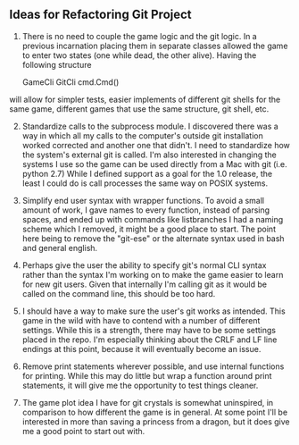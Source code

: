 ## Ideas for Refactoring Git Project

1. There is no need to couple the game logic and the git
logic. In a previous incarnation placing them in separate
classes allowed the game to enter two states (one while
dead, the other alive). Having the following structure

    GameCli
    GitCli
    cmd.Cmd()

will allow for simpler tests, easier implements of different
git shells for the same game, different games that use the
same structure, git shell, etc.

2. Standardize calls to the subprocess module. I discovered
there was a way in which all my calls to the computer's outside
git installation worked corrected and another one that didn't.
I need to standardize how the system's external git is called.
I'm also interested in changing the systems I use so the game
can be used directly from a Mac with git (i.e. python 2.7)
While I defined support as a goal for the 1.0 release, the
least I could do is call processes the same way on POSIX
systems.

3. Simplify end user syntax with wrapper functions. To avoid
a small amount of work, I gave names to every function, instead
of parsing spaces, and ended up with commands like listbranches
I had a naming scheme which I removed, it might be a good place
to start. The point here being to remove the "git-ese" or the
alternate syntax used in bash and general english.

4. Perhaps give the user the ability to specify git's normal
CLI syntax rather than the syntax I'm working on to make the
game easier to learn for new git users. Given that internally
I'm calling git as it would be called on the command line, this
should be too hard.

5. I should have a way to make sure the user's git works as
intended. This game in the wild with have to contend with a
number of different settings. While this is a strength, there
may have to be some settings placed in the repo. I'm especially
thinking about the CRLF and LF line endings at this point, because
it will eventually become an issue.

6. Remove print statements wherever possible, and use internal
functions for printing. While this may do little but wrap a
function around print statements, it will give me the opportunity
to test things cleaner.

7. The game plot idea I have for git crystals is somewhat uninspired,
in comparison to how different the game is in general. At some point
I'll be interested in more than saving a princess from a dragon, but
it does give me a good point to start out with.
